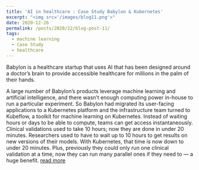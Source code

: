 ```yaml
---
title: 'AI in healthcare : Case Study Babylon & Kubernetes'
excerpt: "<img src='/images/blog11.png'>"
date: 2020-12-26
permalink: /posts/2020/12/blog-post-11/
tags:
  - machine learning
  - Case Study  
  - healthcare
---
```


Babylon is a healthcare startup that uses AI that has been designed around a doctor’s brain to provide accessible healthcare for millions in the palm of their hands.

A large number of Babylon’s products leverage machine learning and artificial intelligence, and there wasn’t enough computing power in-house to run a particular experiment. So Babylon had migrated its user-facing applications to a Kubernetes platform and the infrastructure team turned to Kubeflow, a toolkit for machine learning on Kubernetes. Instead of waiting hours or days to be able to compute, teams can get access instantaneously. Clinical validations used to take 10 hours; now they are done in under 20 minutes. Researchers used to have to wait up to 10 hours to get results on new versions of their models. With Kubernetes, that time is now down to under 20 minutes. Plus, previously they could only run one clinical validation at a time, now they can run many parallel ones if they need to — a huge benefit. [read more](https://medium.com/@d0r1h/ai-in-healthcare-case-study-babylon-kubernetes-236b656627be)




